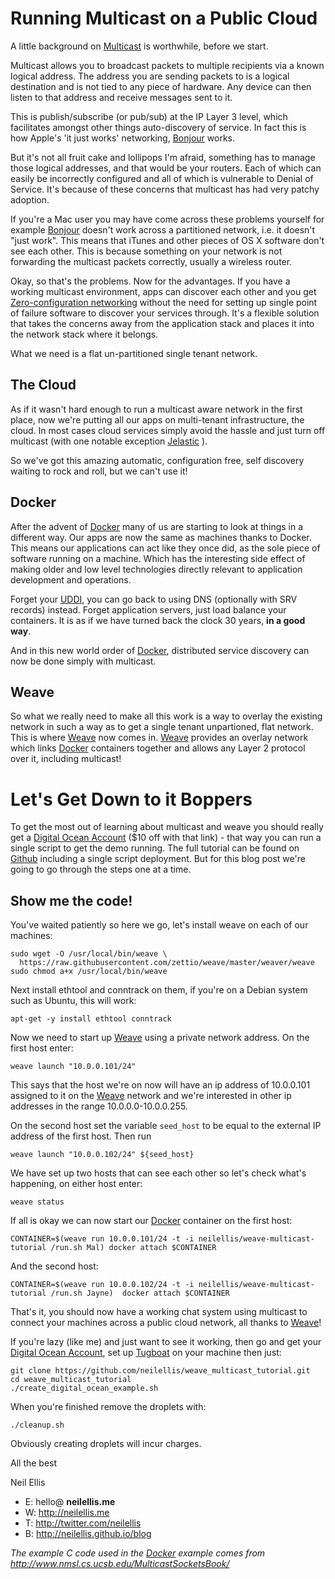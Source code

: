 Running Multicast on a Public Cloud
===================================

A little background on [Multicast](http://en.wikipedia.org/wiki/IP_multicast) is worthwhile, before we start.

Multicast allows you to broadcast packets to multiple recipients via a known logical address. The address you are sending packets to is a logical destination and is not tied to any piece of hardware. Any device can then listen to that address and receive messages sent to it.

This is publish/subscribe (or pub/sub) at the IP Layer 3 level, which facilitates amongst other things auto-discovery of service. In fact this is how Apple's 'it just works' networking, [Bonjour](http://www.apple.com/support/bonjour/) works.

But it's not all fruit cake and lollipops I'm afraid, something has to manage those logical addresses, and that would be your routers. Each of which can easily be incorrectly configured and all of which is vulnerable to Denial of Service. It's because of these concerns that multicast has had very patchy adoption.

If you're a Mac user you may have come across these problems yourself for example [Bonjour](http://www.apple.com/support/bonjour/) doesn't work across a partitioned network, i.e. it doesn't "just work". This means that iTunes and other pieces of OS X software don't see each other. This is because something on your network is not forwarding the multicast packets correctly, usually a wireless router.

Okay, so that's the problems. Now for the advantages. If you have a working multicast environment, apps can discover each other and you get [Zero-configuration networking](http://en.wikipedia.org/wiki/Zero-configuration_networking) without the need for setting up single point of failure software to discover your services through. It's a flexible solution that takes the concerns away from the application stack and places it into the network stack where it belongs.

What we need is a flat un-partitioned single tenant network.

The Cloud
---------

As if it wasn't hard enough to run a multicast aware network in the first place, now we're putting all our apps on multi-tenant infrastructure, the cloud. In most cases cloud services simply avoid the hassle and just turn off multicast (with one notable exception [Jelastic](http://jelastic.com/) ).

So we've got this amazing automatic, configuration free, self discovery waiting to rock and roll, but we can't use it!

Docker
------

After the advent of [Docker](https://www.docker.com/) many of us are starting to look at things in a different way. Our apps are now the same as machines thanks to Docker. This means our applications can act like they once did, as the sole piece of software running on a machine. Which has the interesting side effect of making older and low level technologies directly relevant to application development and operations.

Forget your [UDDI](http://en.wikipedia.org/wiki/Universal_Description_Discovery_and_Integration), you can go back to using DNS (optionally with SRV records) instead. Forget application servers, just load balance your containers. It is as if we have turned back the clock 30 years, **in a good way**.

And in this new world order of [Docker](https://www.docker.com/), distributed service discovery can now be done simply with multicast.

Weave
-----

So what we really need to make all this work is a way to overlay the existing network in such a way as to get a single tenant unpartioned, flat network. This is where [Weave](https://github.com/zettio/weave) now comes in. [Weave](https://github.com/zettio/weave) provides an overlay network which links [Docker](https://www.docker.com/) containers together and allows any Layer 2 protocol over it, including multicast!

Let's Get Down to it Boppers
============================

To get the most out of learning about multicast and weave you should really get a [Digital Ocean Account](https://www.digitalocean.com/?refcode=7b4639fc8194) ($10 off with that link) - that way you can run a single script to get the demo running. The full tutorial can be found on [Github](https://github.com/cazcade/weave_multicast_tutorial) including a single script deployment. But for this blog post we're going to go through the steps one at a time.

Show me the code!
-----------------

You've waited patiently so here we go, let's install weave on each of our machines:

    sudo wget -O /usr/local/bin/weave \
      https://raw.githubusercontent.com/zettio/weave/master/weaver/weave
    sudo chmod a+x /usr/local/bin/weave

Next install ethtool and conntrack on them, if you're on a Debian system such as Ubuntu, this will work:

    apt-get -y install ethtool conntrack

Now we need to start up [Weave](https://github.com/zettio/weave) using a private network address. On the first host enter:

    weave launch "10.0.0.101/24"

This says that the host we're on now will have an ip address of 10.0.0.101 assigned to it on the [Weave](https://github.com/zettio/weave) network and we're interested in other ip addresses in the range 10.0.0.0-10.0.0.255.

On the second host set the variable `seed_host` to be equal to the external IP address of the first host. Then run

    weave launch "10.0.0.102/24" ${seed_host}

We have set up two hosts that can see each other so let's check what's happening, on either host enter:

    weave status

If all is okay we can now start our [Docker](https://www.docker.com/) container on the first host:

    CONTAINER=$(weave run 10.0.0.101/24 -t -i neilellis/weave-multicast-tutorial /run.sh Mal) docker attach $CONTAINER

And the second host:

    CONTAINER=$(weave run 10.0.0.102/24 -t -i neilellis/weave-multicast-tutorial /run.sh Jayne)  docker attach $CONTAINER

That's it, you should now have a working chat system using multicast to connect your machines across a public cloud network, all thanks to [Weave](https://github.com/zettio/weave)!

If you're lazy (like me) and just want to see it working, then go and get your [Digital Ocean Account](https://www.digitalocean.com/?refcode=7b4639fc8194), set up [Tugboat](https://github.com/pearkes/tugboat) on your machine then just:

    git clone https://github.com/neilellis/weave_multicast_tutorial.git
    cd weave_multicast_tutorial
    ./create_digital_ocean_example.sh

When you're finished remove the droplets with:

    ./cleanup.sh

Obviously creating droplets will incur charges.

All the best

Neil Ellis

- E: hello@ **neilellis.me**
- W: http://neilellis.me
- T: http://twitter.com/neilellis
- B: http://neilellis.github.io/blog

*The example C code used in the [Docker](https://www.docker.com/) example comes from http://www.nmsl.cs.ucsb.edu/MulticastSocketsBook/*
